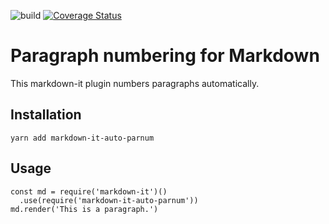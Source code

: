 ![build](https://travis-ci.org/dnotes/markdown-it-auto-parnum.svg?branch=master)
[![Coverage Status](https://coveralls.io/repos/github/dnotes/markdown-it-auto-parnum/badge.svg?branch=master)](https://coveralls.io/github/dnotes/markdown-it-auto-parnum?branch=master)

# Paragraph numbering for Markdown

This markdown-it plugin numbers paragraphs automatically. 

## Installation

`yarn add markdown-it-auto-parnum`

## Usage

```
const md = require('markdown-it')()
  .use(require('markdown-it-auto-parnum'))
md.render('This is a paragraph.')
```
